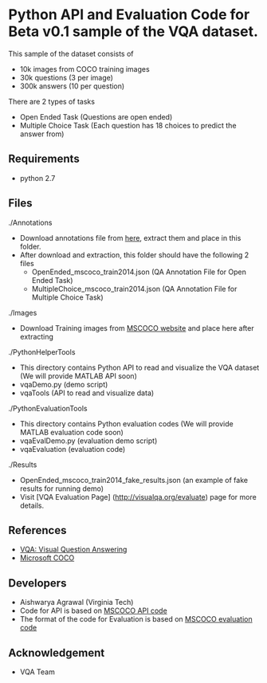 Python API and Evaluation Code for Beta v0.1 sample of the VQA dataset.
===================

This sample of the dataset consists of
- 10k images from COCO training images
- 30k questions (3 per image)
- 300k answers (10 per question)

There are 2 types of tasks
- Open Ended Task (Questions are open ended)
- Multiple Choice Task (Each question has 18 choices to predict the answer from)

## Requirements ##
- python 2.7

## Files ##
./Annotations
- Download annotations file from [here](https://filebox.ece.vt.edu/~cvmlp/vqa//annotations.zip), extract them and place in this folder.
- After download and extraction, this folder should have the following 2 files  
	- OpenEnded_mscoco_train2014.json (QA Annotation File for Open Ended Task)
	- MultipleChoice_mscoco_train2014.json (QA Annotation File for Multiple Choice Task)

./Images
- Download Training images from [MSCOCO website](http://mscoco.org/dataset/#download) and place here after extracting

./PythonHelperTools
- This directory contains Python API to read and visualize the VQA dataset (We will provide MATLAB API soon)
- vqaDemo.py (demo script)
- vqaTools (API to read and visualize data)

./PythonEvaluationTools
- This directory contains Python evaluation codes (We will provide MATLAB evaluation code soon)
- vqaEvalDemo.py (evaluation demo script)
- vqaEvaluation (evaluation code)

./Results
- OpenEnded_mscoco_train2014_fake_results.json (an example of fake results for running demo)
- Visit [VQA Evaluation Page] (http://visualqa.org/evaluate) page for more details.

## References ##
- [VQA: Visual Question Answering](http://visualqa.org/)
- [Microsoft COCO](http://mscoco.org/dataset/#download)

## Developers ##
- Aishwarya Agrawal (Virginia Tech)
- Code for API is based on [MSCOCO API code](https://github.com/pdollar/coco)
- The format of the code for Evaluation is based on [MSCOCO evaluation code](https://github.com/tylin/coco-caption)

## Acknowledgement ##
- VQA Team

